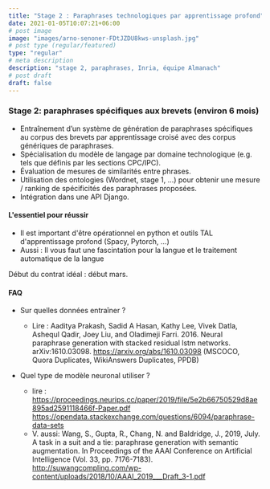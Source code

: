 ```yaml
---
title: "Stage 2 : Paraphrases technologiques par apprentissage profond"
date: 2021-01-05T10:07:21+06:00
# post image
image: "images/arno-senoner-FDtJZDU8kws-unsplash.jpg"
# post type (regular/featured)
type: "regular"
# meta description
description: "stage 2, paraphrases, Inria, équipe Almanach"
# post draft
draft: false
---
```




### Stage 2: paraphrases spécifiques aux brevets (environ 6 mois)

* Entraînement d’un système de génération de paraphrases spécifiques au corpus des brevets par apprentissage croisé avec des corpus génériques de paraphrases.
* Spécialisation du modèle de langage par domaine technologique (e.g. tels que définis par les sections CPC/IPC).
* Évaluation de mesures de similarités entre phrases.
* Utilisation des ontologies (Wordnet, stage 1, …) pour obtenir une mesure / ranking de spécificités des paraphrases proposées.
* Intégration dans une API Django.


#### L'essentiel pour réussir
* Il est important d'être opérationnel en python et outils TAL d'apprentissage profond (Spacy, Pytorch, ...)
* Aussi : Il vous faut une fascintation pour la langue et le traitement automatique de la langue

Début du contrat idéal : début mars.

<!-- * Intégration du vocabulaire dans un spanBERT. -->
<!-- Intégration du spanBERT dans une API Django. -->
<!-- Si possible : faire de même avec des textes scientifiques, créer un procédé pour ajouter de nouveaux textes. -->
#### FAQ
* Sur quelles données entraîner ? 
  * Lire : Aaditya Prakash, Sadid A Hasan, Kathy Lee, Vivek Datla, Ashequl Qadir, Joey Liu, and Oladimeji Farri. 2016. Neural paraphrase generation with stacked residual lstm networks. arXiv:1610.03098. https://arxiv.org/abs/1610.03098 (MSCOCO, Quora Duplicates, WikiAnswers Duplicates, PPDB)

* Quel type de modèle neuronal utiliser ? 
  * lire : https://proceedings.neurips.cc/paper/2019/file/5e2b66750529d8ae895ad2591118466f-Paper.pdf  https://opendata.stackexchange.com/questions/6094/paraphrase-data-sets 
  * V. aussi: Wang, S., Gupta, R., Chang, N. and Baldridge, J., 2019, July. A task in a suit and a tie: paraphrase generation with semantic augmentation. In Proceedings of the AAAI Conference on Artificial Intelligence (Vol. 33, pp. 7176-7183). http://suwangcompling.com/wp-content/uploads/2018/10/AAAI_2019___Draft_3-1.pdf
